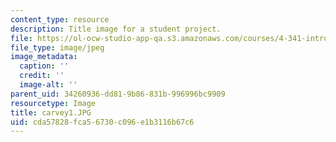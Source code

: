 ```yaml
---
content_type: resource
description: Title image for a student project.
file: https://ol-ocw-studio-app-qa.s3.amazonaws.com/courses/4-341-introduction-to-photography-fall-2002/cda57828fca56730c096e1b3116b67c6_carvey1.JPG
file_type: image/jpeg
image_metadata:
  caption: ''
  credit: ''
  image-alt: ''
parent_uid: 34260936-dd81-9b86-831b-996996bc9909
resourcetype: Image
title: carvey1.JPG
uid: cda57828-fca5-6730-c096-e1b3116b67c6
---
```

